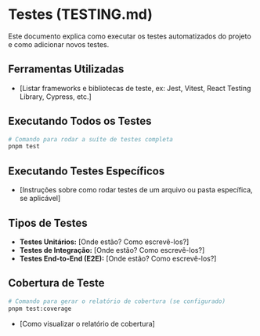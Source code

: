 # Testes (TESTING.md)

Este documento explica como executar os testes automatizados do projeto e como adicionar novos testes.

## Ferramentas Utilizadas

*   [Listar frameworks e bibliotecas de teste, ex: Jest, Vitest, React Testing Library, Cypress, etc.]

## Executando Todos os Testes

```bash
# Comando para rodar a suíte de testes completa
pnpm test
```

## Executando Testes Específicos

*   [Instruções sobre como rodar testes de um arquivo ou pasta específica, se aplicável]

## Tipos de Testes

*   **Testes Unitários:** [Onde estão? Como escrevê-los?]
*   **Testes de Integração:** [Onde estão? Como escrevê-los?]
*   **Testes End-to-End (E2E):** [Onde estão? Como escrevê-los?]

## Cobertura de Teste

```bash
# Comando para gerar o relatório de cobertura (se configurado)
pnpm test:coverage
```
*   [Como visualizar o relatório de cobertura] 